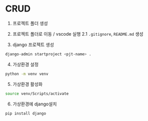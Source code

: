 # CRUD

1. 프로젝트 폴더 생성

2. 프로젝트 폴더로 이동 / vscode 실행
    2.1 `.gitignore`, `README.md` 생성

3. django 프로젝트 생성

```bash
django-admin startproject <pjt-name> .
```

4. 가상환경 설정

```bash
python -m venv venv
```

5. 가상환경 활성화
```bash
source venv/Scripts/activate
```

6. 가상환경에 django설치
```bash
pip install django
```
